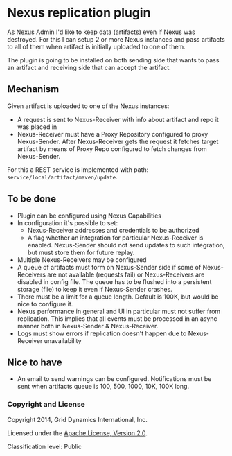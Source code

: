 # Nexus replication plugin

As Nexus Admin I'd like to keep data (artifacts) even if Nexus was destroyed.
For this I can setup 2 or more Nexus instances and pass artifacts to all of
them when artifact is initially uploaded to one of them.

The plugin is going to be installed on both sending side that wants to
pass an artifact and receiving side that can accept the artifact.

## Mechanism

Given artifact is uploaded to one of the Nexus instances:
- A request is sent to Nexus-Receiver with info about artifact and repo it was
 placed in
- Nexus-Receiver must have a Proxy Repository configured to proxy Nexus-Sender.
 After Nexus-Receiver gets the request it fetches target artifact by means of
 Proxy Repo configured to fetch changes from Nexus-Sender.

For this a REST service is implemented with path:
`service/local/artifact/maven/update`.

## To be done

- Plugin can be configured using Nexus Capabilities
- In configuration it's possible to set:
    - Nexus-Receiver addresses and credentials to be authorized
    - A flag whether an integration for particular Nexus-Receiver is enabled.
 Nexus-Sender should not send updates to such integration, but must store
 them for future replay.
- Multiple Nexus-Receivers may be configured
- A queue of artifacts must form on Nexus-Sender side if some of
 Nexus-Receivers are not available (requests fail) or Nexus-Receivers are
 disabled in config file. The queue has to be flushed into a persistent storage
 (file) to keep it even if Nexus-Sender crashes.
- There must be a limit for a queue length. Default is 100K, but would be nice
 to configure it.
- Nexus performance in general and UI in particular must not suffer from
 replication. This implies that all events must be processed in an async manner
 both in Nexus-Sender & Nexus-Receiver.
- Logs must show errors if replication doesn't happen due to Nexus-Receiver
 unavailability

## Nice to have

- An email to send warnings can be configured. Notifications must be sent when
 artifacts queue is 100, 500, 1000, 10K, 100K long.
 
### Copyright and License
 
Copyright 2014, Grid Dynamics International, Inc.
 
Licensed under the [Apache License, Version 2.0](LICENSE.txt).
 
Classification level: Public
